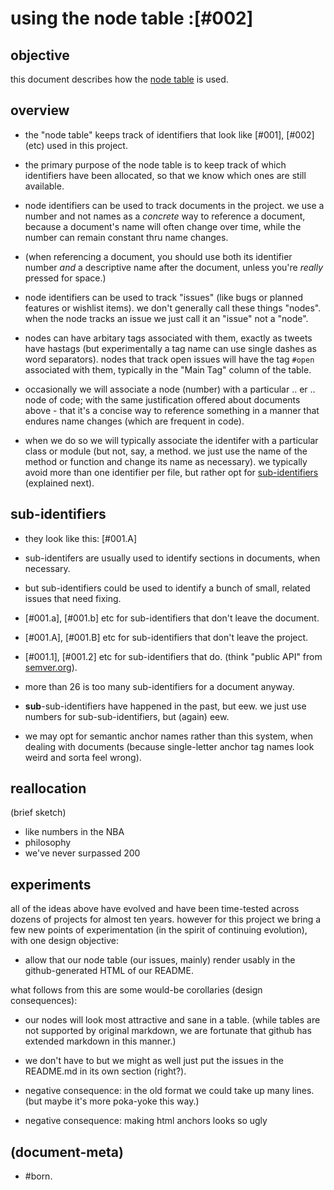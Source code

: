 # using the node table :[#002]

## objective

this document describes how the [node table](../README.md#node-table) is used.




## overview

  - the "node table" keeps track of identifiers that look like
    [#001], [#002] (etc) used in this project.

  - the primary purpose of the node table is to keep track of which
    identifiers have been allocated, so that we know which ones are
    still available.

  - node identifiers can be used to track documents in the project. we use a
    number and not names as a _concrete_ way to reference a document, because
    a document's name will often change over time, while the number can
    remain constant thru name changes.

  - (when referencing a document, you should use both its identifier number
    _and_ a descriptive name after the document, unless you're _really_
    pressed for space.)

  - node identifiers can be used to track "issues" (like bugs or planned
    features or wishlist items). we don't generally call these things "nodes".
    when the node tracks an issue we just call it an "issue" not a "node".

  - nodes can have arbitary tags associated with them, exactly as tweets
    have hastags (but experimentally a tag name can use single dashes as
    word separators). nodes that track open issues will have the tag `#open`
    associated with them, typically in the "Main Tag" column of the table.

  - occasionally we will associate a node (number) with a particular .. er ..
    node of code; with the same justification offered about documents above -
    that it's a concise way to reference something in a manner that
    endures name changes (which are frequent in code).

  - when we do so we will typically associate the identifer with a
    particular class or module (but not, say, a method. we just use
    the name of the method or function and change its name as necessary).
    we typically avoid more than one identifier per file, but rather
    opt for [sub-identifiers](#sub-identifiers) (explained next).




## sub-identifiers <a name="sub-identifiers"></a>

  - they look like this: [#001.A]

  - sub-identifers are usually used to identify sections in documents,
    when necessary.

  - but sub-identifiers could be used to identify a bunch of small,
    related issues that need fixing.

  - [#001.a], [#001.b] etc for sub-identifiers that don't leave the document.

  - [#001.A], [#001.B] etc for sub-identifiers that don't leave the project.

  - [#001.1], [#001.2] etc for sub-identifiers that do. (think "public API"
    from [semver.org](semver.org])).

  - more than 26 is too many sub-identifiers for a document anyway.

  - **sub**-sub-identifiers have happened in the past, but eew. we just use
    numbers for sub-sub-identifiers, but (again) eew.

  - we may opt for semantic anchor names rather than this system, when
    dealing with documents (because single-letter anchor tag names look
    weird and sorta feel wrong).



## reallocation

(brief sketch)
  - like numbers in the NBA
  - philosophy
  - we've never surpassed 200




## experiments

all of the ideas above have evolved and have been time-tested across
dozens of projects for almost ten years. however for this project we bring
a few new points of experimentation (in the spirit of continuing evolution),
with one design objective:

  - allow that our node table (our issues, mainly) render usably in
    the github-generated HTML of our README.

what follows from this are some would-be corollaries (design consequences):

  - our nodes will look most attractive and sane in a table.
    (while tables are not supported by original markdown, we are
    fortunate that github has extended markdown in this manner.)

  - we don't have to but we might as well just put the issues in
    the README.md in its own section (right?).

  - negative consequence: in the old format we could take up many lines.
    (but maybe it's more poka-yoke this way.)

  - negative consequence: making html anchors looks so ugly




## (document-meta)

  - #born.
